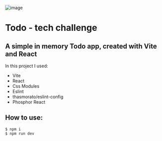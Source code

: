 ![image](https://github.com/ThaSMorato/todo-ignite-challenge/assets/44843722/4a74763d-b62e-4dff-8fbb-eb16f310de48)

# Todo - tech challenge

## A simple in memory Todo app, created with Vite and React

In this project I used:

- Vite
- React
- Css Modules
- Eslint
- thasmorato/eslint-config
- Phosphor React
  
## How to use:

```
$ npm i
$ npm run dev
```
